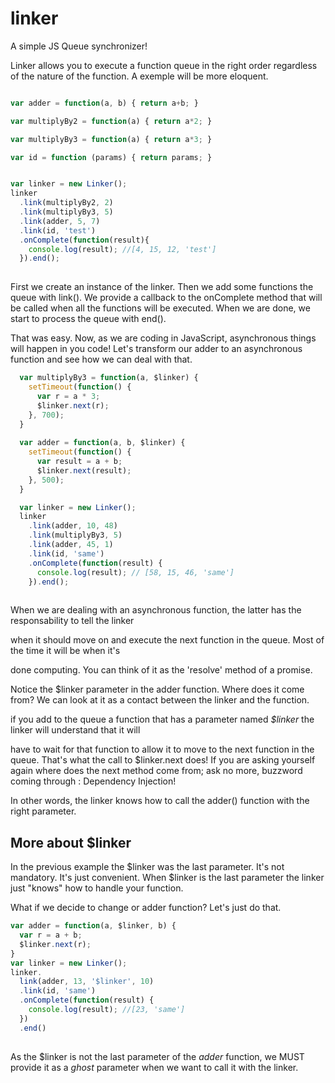 # linker
A simple JS Queue synchronizer!

Linker allows you to execute a function queue in the right order regardless of the nature of the function.
A exemple will be more eloquent.

```javascript

var adder = function(a, b) { return a+b; }

var multiplyBy2 = function(a) { return a*2; }

var multiplyBy3 = function(a) { return a*3; }

var id = function (params) { return params; }


var linker = new Linker();
linker
  .link(multiplyBy2, 2)
  .link(multiplyBy3, 5)
  .link(adder, 5, 7)
  .link(id, 'test')
  .onComplete(function(result){
    console.log(result); //[4, 15, 12, 'test']
  }).end();
  
  ```
  First we create an instance of the linker. Then we add some functions the queue with link().
  We provide a callback to the onComplete method that will be called when all the functions will be executed.
  When we are done, we start to process the queue with end().
  
  That was easy. Now, as we are coding in JavaScript, asynchronous things will happen in you code! 
  Let's transform our adder to an asynchronous function and see how we can deal with that.
  
```javascript
  var multiplyBy3 = function(a, $linker) {
    setTimeout(function() {
      var r = a * 3;
      $linker.next(r);
    }, 700);
  } 
  
  var adder = function(a, b, $linker) {
    setTimeout(function() {
      var result = a + b;
      $linker.next(result);
    }, 500);
  }

  var linker = new Linker();
  linker
    .link(adder, 10, 48)
    .link(multiplyBy3, 5)
    .link(adder, 45, 1)
    .link(id, 'same')
    .onComplete(function(result) {
      console.log(result); // [58, 15, 46, 'same']
    }).end();
    
   ```

When we are dealing with an asynchronous function, the latter has the responsability to tell the linker

when it should move on and execute the next function in the queue. Most of the time it will be when it's

done computing. You can think of it as the 'resolve' method of a promise.

Notice the $linker parameter in the adder function. Where does it come from? We can look at it  as a contact
between the linker and the function.

if you add to the queue a function that has a parameter named *$linker* the linker will understand that it will

have to wait for that function to allow it to move to the next function in the queue. 
That's what the call to $linker.next does!
If you are asking yourself again where does the next method come from; ask no more, buzzword coming through : 
Dependency Injection!

In other words, the linker knows how to call the adder() function with the right parameter.

## More about $linker

In the previous example the $linker was the last parameter. It's not mandatory. It's just convenient. When
$linker is the last parameter the linker just "knows" how to handle your function.

What if we decide to change or adder function? Let's just do that.

```javascript
var adder = function(a, $linker, b) {
  var r = a + b;
  $linker.next(r);
}
var linker = new Linker();
linker.
  link(adder, 13, '$linker', 10)
  .link(id, 'same')
  .onComplete(function(result) {
    console.log(result); //[23, 'same']
  })
  .end()
  
  ```
As the $linker is not the last parameter of the *adder* function, we MUST provide it as a *ghost* parameter 
when we want to call it with the linker.
